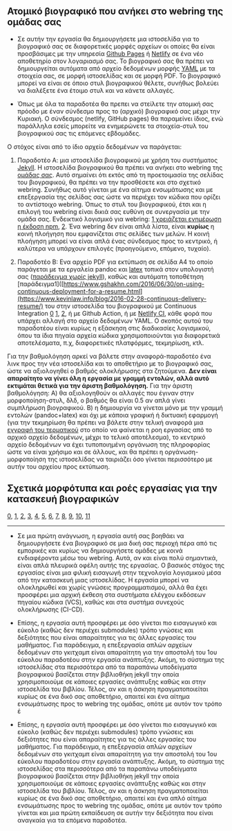 ## Ατομικό βιογραφικό που ανήκει στο webring της ομάδας σας

* Σε αυτήν την εργασία θα δημιουργήσετε μια ιστοσελίδα για το βιογραφικό σας σε διαφορετικές μορφές αρχείων οι οποίες θα είναι προσβάσιμες με την υπηρεσία [Github Pages](https://pages.github.com/) ή [Netlify](https://www.netlify.com) σε ένα νέο αποθετηρίο στον λογαριασμό σας. Το βιογραφικό σας θα πρέπει να δημιουργείται αυτόματα από αρχείο δεδομένων μορφής [YAML](https://learnxinyminutes.com/docs/yaml/) με τα στοιχεία σας, σε μορφή ιστοσελίδας και σε μορφή PDF. Το βιογραφικό μπορεί να είναι σε όποιο στυλ βιογραφικού θέλετε, συνήθως βολεύει να διαλέξετε ένα έτοιμο στυλ και να κάνετε αλλαγές.

* Όπως με όλα τα παραδοτέα θα πρεπει να στείλετε την ατομική σας πρόοδο με έναν σύνδεσμο προς το (αρχικό) βιογραφικό σας μέχρι την Κυριακή. Ο σύνδεσμος (netlify, GitHub pages) θα παραμείνει ίδιος, ενώ παράλληλα εσείς μπορείτε να ενημερώνετε τα στοιχεία-στυλ του βιογραφικού σας τις επόμενες εβδομάδες.

Ο στόχος είναι από το ίδιο αρχείο δεδομένων να παράγεται: 

1. Παραδοτέο Α: μια ιστοσελίδα βιογραφικού με χρήση του συστήματος [Jekyll](https://jekyllrb.com/). Η ιστοσελίδα βιογραφικού θα πρέπει να ανήκει στο webring της [ομάδας σας](https://epidrome.github.io/teaching/team/). Αυτό σημαίνει ότι εκτός από τη προετοιμασία της σελίδας του βιογραφικού, θα πρέπει να την προσθέσετε και στο σχετικό webring. Συνήθως αυτό γίνεται με ένα αίτημα ενσωμάτωσης και με επεξεργασία της σελίδας σας ώστε να περιέχει τον κώδικα που ορίζει το αντίστοιχο webring. Όπως το στυλ του βιογραφικού, έτσι και η επιλογή του webring είναι δικιά σας ευθύνη σε συνεργασία με την ομάδα σας. Ενδεικτικό λογισμικό για webring: [1 χρειάζεται ενημέρωση η έκδοση npm](https://github.com/maxboeck/webring), [2](https://github.com/XXIIVV/webring).  Ένα webring δεν είναι απλά λίστα, είναι **κυρίως** η κοινή πλοήγηση που εμφανίζεται στις σελίδες των μελών. Η κοινή πλοήγηση μπορεί να είναι απλά ένας σύνδεσμος προς το κεντρικό, ή καλύτερα να υπάρχουν επιλογές (προηγούμενο, επόμενο, τυχαίο). 

2. Παραδοτέο Β: Ενα αρχείο PDF για εκτύπωση σε σελίδα Α4 το οποίο παράγεται με τα εργαλεία pandoc και [latex](https://www.latex-project.org/) τοπικά στον υπολογιστή σας ([παράδειγμα χωρίς jekyll](https://github.com/plain-plain-text/simple-cv)), καθώς και αυτόματη τοποθέτηση [παράδειγμα1]([https://www.gshakhn.com/2016/06/30/on-using-continuous-deployment-for-a-resume.html](https://www.kevinlaw.info/blog/2016-02-28-continuous-delivery-resume/) του στην ιστοσελίδα του βιογραφικού με Continuous Integration [0](https://circleci.com/) [1](https://github.com/PHPirates/travis-ci-latex-pdf), [2](https://github.com/prewriter/LaTeX-Travis-Pages), ή με Github Action, ή με [Netlify CI](https://www.netlify.com/products/build/), κάθε φορά που υπάρχει αλλαγή στο αρχείο δεδομένων YAML. Ο σκοπός αυτού του παραδοτέου είναι κυρίως η εξάσκηση στις διαδικασίες λογισμικού, όπου τα ίδια πηγαία αρχεία κώδικα χρησιμοποιούνται για διαφορετικά αποτελέσματα, π.χ, διαφορετικές πλατφόρμες, τεκμηρίωση, κτλ.

Για την βαθμολόγηση αρκεί να βάλετε στην αναφορά-παραδοτέο ένα λινκ προς την νέα ιστοσελίδα και το αποθετήριο με το βιογραφικό σας, ώστε να αξιολογηθεί ο βαθμός ολοκλήρωσης στα ζητούμενα. **Δεν είναι απαραίτητο να γίνει όλη η εργασία με γραμμή εντολών, αλλά αυτό εκτιμάται θετικά για την άριστη βαθμολόγηση.** Για την άριστη βαθμολόγηση:
Α) θα αξιολογηθούν οι αλλαγές που έγιναν στην μορφοποίηση-στυλ, δλδ, ο βαθμός θα είναι 0.5 αν απλά γίνει συμπλήρωση βιογραφικού.
Β) η δημιουργία να γίνεται μόνο με την γραμμή εντολών (pandoc+latex) και όχι με κάποια γραφική ή δικτυακή εφαρμογή (για την τεκμηρίωση θα πρέπει να βάλετε στην τελική αναφορά μια [εγγραφή του τερματικού](https://asciinema.org/) στο οποίο να φαίνεται η ροη εργασίας από το αρχικό αρχείο δεδομένων, μέχρι το τελικό αποτέλεσμα), το κεντρικό αρχείο δεδομένων να έχει τυποποιημένη οργάνωση της πληροφορίας ώστε να είναι χρήσιμο και σε άλλους, και θα πρέπει η οργάνωση-μορφοποίηση της ιστοσελίδας να ταιριάζει όσο γίνεται περισσότερο με αυτήν του αρχείου προς εκτύπωση.

## Σχετικά μορφότυπα και ροές εργασίας για την κατασκευή βιογραφικών

[0](https://github.com/mrzool/cv-boilerplate), [1](https://github.com/sharu725/online-cv), [2](https://github.com/sproogen/modern-resume-theme), [3](https://github.com/ellekasai/resumecards), [4](https://github.com/plain-plain-text/simple-cv), [5](https://github.com/jglovier/resume-template), [6](https://github.com/blmoore/md-cv), [7](https://github.com/elipapa/markdown-cv), [8](https://jsonresume.org/), [9](https://github.com/bamos/cv), [10](https://github.com/Stavrospanakakis/jekyll-cv), [11](https://github.com/hydecorp/hydejack)

---
* Σε μια πρώτη ανάγνωση, η εργασία αυτή σας βοηθάει να δημιουργήσετε ένα βιογραφικό σε μια δική σας περιοχή πέρα από τις εμπορικές και κυρίως να δημιουργήσετε ομάδες με κοινά ενδιαφέροντα μέσω του webring. Αυτά, αν και είναι πολύ σημαντικά, είναι απλά πλευρικά οφέλη αυτής της εργασίας. Ο βασικός στόχος της εργασίας είναι μια φιλική εισαγωγή στην τεχνολογία λογισμικού μέσα από την κατασκευή μιας ιστοσελίδας. Η εργασία μπορεί να ολοκληρωθεί και χωρίς γνώσεις προγραμματισμού, αλλά θα έχει προσφέρει μια αρχική έκθεση στα συστήματα ελέγχου εκδόσεων πηγαίου κώδικα (VCS), καθώς και στα συστήμα συνεχούς ολοκλήρωσης (CI-CD).

* Επίσης, η εργασία αυτή προσφέρει με όσο γίνεται πιο εισαγωγικό και εύκολο (καθώς δεν περιέχει submodules) τρόπο γνώσεις και δεξιότητες που είναι απαραίτητες για τις άλλες εργασίες του μαθήματος. Για παράδειγμα, η επεξεργασία απλών αρχείων δεδομένων στο γκιτχαμπ είναι απαραίτητη για την αποστολή του 1ου εύκολου παραδοτέου στην εργασία ανάπτυξης. Ακόμη, το σύστημα της ιστοσελίδας στα περισσότερα από τα παραπάνω υποδείγματα βιογραφικού βασίζεται στην βιβλιοθήκη jekyll την οποία χρησιμοποιούμε σε κάποιες εργασίες ανάπτυξης καθώς και στην ιστοσελίδα του βιβλίου. Τέλος, αν και η άσκηση πραγματοποιείται κυρίως σε ένα δικό σας αποθετήριο, απαιτεί και ένα αίτημα ενσωμάτωσης προς το webring της ομάδας, οπότε με αυτόν τον τρόπο έ

* Επίσης, η εργασία αυτή προσφέρει με όσο γίνεται πιο εισαγωγικό και εύκολο (καθώς δεν περιέχει submodules) τρόπο γνώσεις και δεξιότητες που είναι απαραίτητες για τις άλλες εργασίες του μαθήματος. Για παράδειγμα, η επεξεργασία απλών αρχείων δεδομένων στο γκιτχαμπ είναι απαραίτητη για την αποστολή του 1ου εύκολου παραδοτέου στην εργασία ανάπτυξης. Ακόμη, το σύστημα της ιστοσελίδας στα περισσότερα από τα παραπάνω υποδείγματα βιογραφικού βασίζεται στην βιβλιοθήκη jekyll την οποία χρησιμοποιούμε σε κάποιες εργασίες ανάπτυξης καθώς και στην ιστοσελίδα του βιβλίου. Τέλος, αν και η άσκηση πραγματοποιείται κυρίως σε ένα δικό σας αποθετήριο, απαιτεί και ένα απλό αίτημα ενσωμάτωσης προς το webring της ομάδας, οπότε με αυτόν τον τρόπο γίνεται και μια πρώτη εκπαίδευση σε αυτήν την δεξιότητα που είναι αναγκαία για τα επόμενα παραδοτέα.
